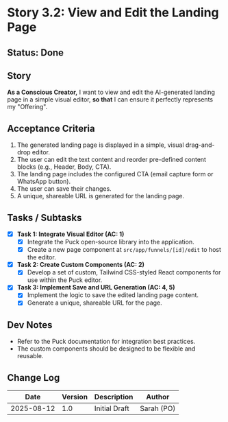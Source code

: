 # Story 3.2: View and Edit the Landing Page

## Status: Done

## Story
**As a Conscious Creator,** I want to view and edit the AI-generated landing page in a simple visual editor, **so that** I can ensure it perfectly represents my "Offering".

## Acceptance Criteria
1.  The generated landing page is displayed in a simple, visual drag-and-drop editor.
2.  The user can edit the text content and reorder pre-defined content blocks (e.g., Header, Body, CTA).
3.  The landing page includes the configured CTA (email capture form or WhatsApp button).
4.  The user can save their changes.
5.  A unique, shareable URL is generated for the landing page.

## Tasks / Subtasks
- [x] **Task 1: Integrate Visual Editor (AC: 1)**
    - [x] Integrate the Puck open-source library into the application.
    - [x] Create a new page component at `src/app/funnels/[id]/edit` to host the editor.
- [x] **Task 2: Create Custom Components (AC: 2)**
    - [x] Develop a set of custom, Tailwind CSS-styled React components for use within the Puck editor.
- [x] **Task 3: Implement Save and URL Generation (AC: 4, 5)**
    - [x] Implement the logic to save the edited landing page content.
    - [x] Generate a unique, shareable URL for the page.

## Dev Notes
*   Refer to the Puck documentation for integration best practices.
*   The custom components should be designed to be flexible and reusable.

## Change Log
| Date | Version | Description | Author |
| --- | --- | --- | --- |
| 2025-08-12 | 1.0 | Initial Draft | Sarah (PO) |
